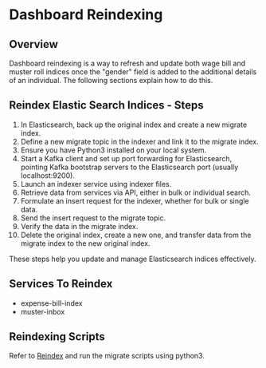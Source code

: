 # Dashboard Reindexing

## Overview

Dashboard reindexing is a way to refresh and update both wage bill and muster roll indices once the "gender" field is added to the additional details of an individual. The following sections explain how to do this.

## Reindex Elastic Search Indices - Steps

1. In Elasticsearch, back up the original index and create a new migrate index.
2. Define a new migrate topic in the indexer and link it to the migrate index.
3. Ensure you have Python3 installed on your local system.
4. Start a Kafka client and set up port forwarding for Elasticsearch, pointing Kafka bootstrap servers to the Elasticsearch port (usually localhost:9200).
5. Launch an indexer service using indexer files.
6. Retrieve data from services via API, either in bulk or individual search.
7. Formulate an insert request for the indexer, whether for bulk or single data.
8. Send the insert request to the migrate topic.
9. Verify the data in the migrate index.
10. Delete the original index, create a new one, and transfer data from the migrate index to the new original index.

These steps help you update and manage Elasticsearch indices effectively.

## Services To Reindex

* expense-bill-index
* muster-inbox

## Reindexing Scripts

Refer to [Reindex](https://github.com/odisha-muktasoft/MUKTA_IMPL/tree/UAT/utilities/reindex) and run the migrate scripts using python3.

